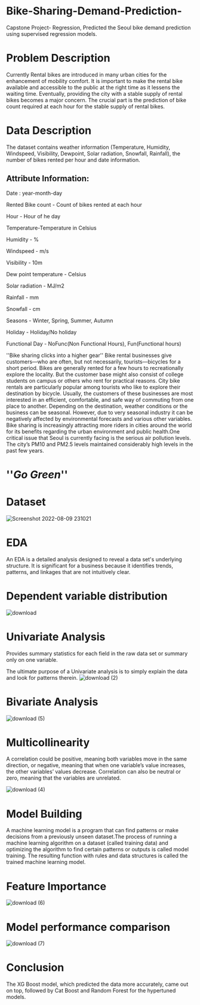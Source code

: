 # Bike-Sharing-Demand-Prediction-
Capstone Project- Regression, Predicted the Seoul bike demand prediction using supervised regression models.

# Problem Description
Currently Rental bikes are introduced in many urban cities for the enhancement of mobility comfort. It is important to make the rental bike available and accessible to the public at the right time as it lessens the waiting time. Eventually, providing the city with a stable supply of rental bikes becomes a major concern. The crucial part is the prediction of bike count required at each hour for the stable supply of rental bikes.
# Data Description
The dataset contains weather information (Temperature, Humidity, Windspeed, Visibility, Dewpoint, Solar radiation, Snowfall, Rainfall), the number of bikes rented per hour and date information.
## Attribute Information:
Date : year-month-day

Rented Bike count - Count of bikes rented at each hour

Hour - Hour of he day

Temperature-Temperature in Celsius

Humidity - %

Windspeed - m/s

Visibility - 10m

Dew point temperature - Celsius

Solar radiation - MJ/m2

Rainfall - mm

Snowfall - cm

Seasons - Winter, Spring, Summer, Autumn

Holiday - Holiday/No holiday

Functional Day - NoFunc(Non Functional Hours), Fun(Functional hours)

''Bike sharing clicks into a higher gear''
Bike rental businesses give customers—who are often, but not necessarily, tourists—bicycles for a short period. Bikes are generally rented for a few hours to recreationally explore the locality. But the customer base might also consist of college students on campus or others who rent for practical reasons.
City bike rentals are particularly popular among tourists who like to explore their destination by bicycle. Usually, the customers of these businesses are most interested in an efficient, comfortable, and safe way of commuting from one place to another. Depending on the destination, weather conditions or the business can be seasonal. However, due to very seasonal industry it can be negatively affected by environmental forecasts and various other variables.
Bike sharing is increasingly attracting more riders in cities around the world for its benefits regarding the urban environment and public health.One critical issue that Seoul is currently facing is the serious air pollution levels. The city’s PM10 and PM2.5 levels maintained considerably high levels in the past few years.
# ''*Go Green*''

# Dataset

![Screenshot 2022-08-09 231021](https://user-images.githubusercontent.com/99437560/183722661-459df77d-c121-4099-a4bd-3fb052579d45.png)
# EDA 
An EDA is a detailed analysis designed to reveal a data set's underlying structure. It is significant for a business because it identifies trends, patterns, and linkages that are not intuitively clear.
# Dependent variable distribution
![download](https://user-images.githubusercontent.com/99437560/183723054-f2ed338f-4643-467b-865c-022da606773a.png)
# Univariate Analysis
Provides summary statistics for each field in the raw data set or summary only on one variable.

The ultimate purpose of a Univariate analysis is to simply explain the data and look for patterns therein.
![download (2)](https://user-images.githubusercontent.com/99437560/183723440-d174d928-0528-4140-a345-f9de7e4ddcbb.png)

# Bivariate Analysis

![download (5)](https://user-images.githubusercontent.com/99437560/183724143-0d49d69c-6b0e-4e6e-bd64-063acbfa89c1.png)
# Multicollinearity
A correlation could be positive, meaning both variables move in the same direction, or negative, meaning that when one variable’s value increases, the other variables’ values decrease. Correlation can also be neutral or zero, meaning that the variables are unrelated.

![download (4)](https://user-images.githubusercontent.com/99437560/183724004-71deb0e5-3317-4586-b14c-c822f8a47fed.png)
# Model Building
A machine learning model is a program that can find patterns or make decisions from a previously unseen dataset.The process of running a machine learning algorithm on a dataset (called training data) and optimizing the algorithm to find certain patterns or outputs is called model training. The resulting function with rules and data structures is called the trained machine learning model.

# Feature Importance

![download (6)](https://user-images.githubusercontent.com/99437560/183725153-48b5c9ea-00e3-4c24-88e8-0f729cf91f6d.png)

# Model performance comparison

![download (7)](https://user-images.githubusercontent.com/99437560/183724904-67a952e7-d123-4453-8e51-201505dd4b56.png)

# Conclusion
The XG Boost model, which predicted the data more accurately, came out on top, followed by Cat Boost and Random Forest for the hypertuned models.

